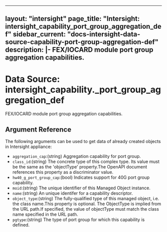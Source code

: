 
---
layout: "intersight"
page_title: "Intersight: intersight_capability_port_group_aggregation_def"
sidebar_current: "docs-intersight-data-source-capability-port-group-aggregation-def"
description: |-
FEX/IOCARD module port group aggregation capabilities.
---

# Data Source: intersight_capability._port_group_aggregation_def
FEX/IOCARD module port group aggregation capabilities.
## Argument Reference
The following arguments can be used to get data of already created objects in Intersight appliance:
* `aggregation_cap`:(string) Aggregation capability for port group. 
* `class_id`:(string) The concrete type of this complex type. Its value must be the same as the 'objectType' property.The OpenAPI document references this property as a discriminator value. 
* `hw40_g_port_group_cap`:(bool) Indicates support for 40G port group capability. 
* `moid`:(string) The unique identifier of this Managed Object instance. 
* `name`:(string) An unique identifer for a capability descriptor. 
* `object_type`:(string) The fully-qualified type of this managed object, i.e. the class name.This property is optional. The ObjectType is implied from the URL path.If specified, the value of objectType must match the class name specified in the URL path. 
* `pgtype`:(string) The type of port group for which this capability is defined. 
